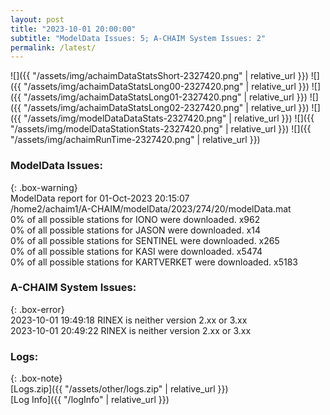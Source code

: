 ```yaml
---
layout: post
title: "2023-10-01 20:00:00"
subtitle: "ModelData Issues: 5; A-CHAIM System Issues: 2"
permalink: /latest/
---
```


![]({{ "/assets/img/achaimDataStatsShort-2327420.png" | relative_url }})
![]({{ "/assets/img/achaimDataStatsLong00-2327420.png" | relative_url }})
![]({{ "/assets/img/achaimDataStatsLong01-2327420.png" | relative_url }})
![]({{ "/assets/img/achaimDataStatsLong02-2327420.png" | relative_url }})
![]({{ "/assets/img/modelDataDataStats-2327420.png" | relative_url }})
![]({{ "/assets/img/modelDataStationStats-2327420.png" | relative_url }})
![]({{ "/assets/img/achaimRunTime-2327420.png" | relative_url }})


### ModelData Issues:  
  
{: .box-warning}  
 ModelData report for 01-Oct-2023 20:15:07   
 /home2/achaim1/A-CHAIM/modelData/2023/274/20/modelData.mat   
 0% of all possible stations for IONO were downloaded. x962   
 0% of all possible stations for JASON were downloaded. x14   
 0% of all possible stations for SENTINEL were downloaded. x265   
 0% of all possible stations for KASI were downloaded. x5474   
 0% of all possible stations for KARTVERKET were downloaded. x5183   
  
### A-CHAIM System Issues:  
  
{: .box-error}  
2023-10-01 19:49:18 RINEX is neither version 2.xx or 3.xx  
2023-10-01 20:49:22 RINEX is neither version 2.xx or 3.xx  

### Logs:  
  
{: .box-note}  
[Logs.zip]({{ "/assets/other/logs.zip" | relative_url }})  
[Log Info]({{ "/logInfo" | relative_url }})  
